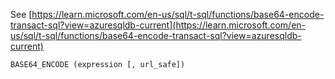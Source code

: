See [https://learn.microsoft.com/en-us/sql/t-sql/functions/base64-encode-transact-sql?view=azuresqldb-current](https://learn.microsoft.com/en-us/sql/t-sql/functions/base64-encode-transact-sql?view=azuresqldb-current)
```
BASE64_ENCODE (expression [, url_safe])
```
